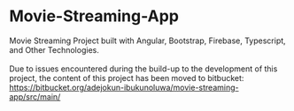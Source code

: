 # Movie-Streaming-App
Movie Streaming Project built with Angular, Bootstrap, Firebase, Typescript, and Other Technologies. <br>
<br>
Due to issues encountered during the build-up to the development of this project, the content of this project has been moved to bitbucket: https://bitbucket.org/adejokun-ibukunoluwa/movie-streaming-app/src/main/
